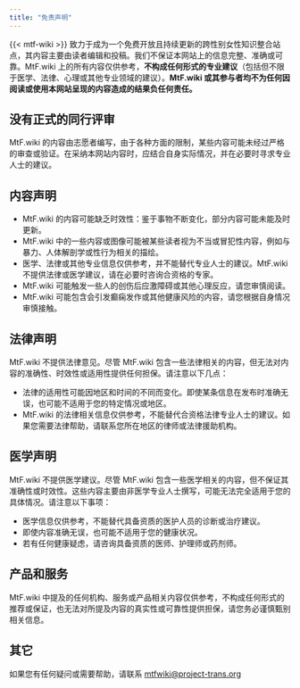 ```yaml
---
title: "免责声明"
---
```


<!--参考自维基百科 https://zh.wikipedia.org/wiki/Wikipedia:%E5%85%8D%E8%B4%A3%E5%A3%B0%E6%98%8E 按CC-BY-SA 4.0 使用-->

{{< mtf-wiki >}} 致力于成为一个免费开放且持续更新的跨性别女性知识整合站点，其内容主要由读者编辑和投稿。我们不保证本网站上的信息完整、准确或可靠。MtF.wiki 上的所有内容仅供参考，**不构成任何形式的专业建议**（包括但不限于医学、法律、心理或其他专业领域的建议）。**MtF.wiki 或其参与者均不为任何因阅读或使用本网站呈现的内容造成的结果负任何责任。**

## 没有正式的同行评审

MtF.wiki 的内容由志愿者编写，由于各种方面的限制，某些内容可能未经过严格的审查或验证。在采纳本网站内容时，应结合自身实际情况，并在必要时寻求专业人士的建议。

## 内容声明

- MtF.wiki 的内容可能缺乏时效性：鉴于事物不断变化，部分内容可能未能及时更新。
- MtF.wiki 中的一些内容或图像可能被某些读者视为不当或冒犯性内容，例如与暴力、人体解剖学或性行为相关的描绘。
- 医学、法律或其他专业信息仅供参考，并不能替代专业人士的建议。MtF.wiki 不提供法律或医学建议，请在必要时咨询合资格的专家。
- MtF.wiki 可能触发一些人的创伤后应激障碍或其他心理反应，请您审慎阅读。
- MtF.wiki 可能包含会引发癫痫发作或其他健康风险的内容，请您根据自身情况审慎接触。

## 法律声明

MtF.wiki 不提供法律意见。尽管 MtF.wiki 包含一些法律相关的内容，但无法对内容的准确性、时效性或适用性提供任何担保。请注意以下几点：

- 法律的适用性可能因地区和时间的不同而变化。即使某条信息在发布时准确无误，也可能不适用于您的特定情况或地区。
- MtF.wiki 的法律相关信息仅供参考，不能替代合资格法律专业人士的建议。如果您需要法律帮助，请联系您所在地区的律师或法律援助机构。

## 医学声明

MtF.wiki 不提供医学建议。尽管 MtF.wiki 包含一些医学相关的内容，但不保证其准确性或时效性。这些内容主要由非医学专业人士撰写，可能无法完全适用于您的具体情况。请注意以下事项：

- 医学信息仅供参考，不能替代具备资质的医护人员的诊断或治疗建议。
- 即使内容准确无误，也可能不适用于您的健康状况。
- 若有任何健康疑虑，请咨询具备资质的医师、护理师或药剂师。

## 产品和服务

MtF.wiki 中提及的任何机构、服务或产品相关内容仅供参考，不构成任何形式的推荐或保证，也无法对所提及内容的真实性或可靠性提供担保，请您务必谨慎甄别相关信息。

## 其它

如果您有任何疑问或需要帮助，请联系 <mtfwiki@project-trans.org>
